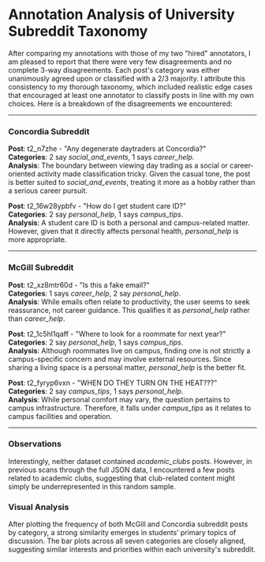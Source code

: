 # Annotation Analysis of University Subreddit Taxonomy

After comparing my annotations with those of my two "hired" annotators, I am pleased to report that there were very few disagreements and no complete 3-way disagreements. Each post's category was either unanimously agreed upon or classified with a 2/3 majority. I attribute this consistency to my thorough taxonomy, which included realistic edge cases that encouraged at least one annotator to classify posts in line with my own choices. Here is a breakdown of the disagreements we encountered:

---

### Concordia Subreddit

**Post**: t2_n7zhe - "Any degenerate daytraders at Concordia?"  
**Categories**: 2 say *social_and_events*, 1 says *career_help*.  
**Analysis**: The boundary between viewing day trading as a social or career-oriented activity made classification tricky. Given the casual tone, the post is better suited to *social_and_events*, treating it more as a hobby rather than a serious career pursuit.

**Post**: t2_16w28ypbfv - "How do I get student care ID?"  
**Categories**: 2 say *personal_help*, 1 says *campus_tips*.  
**Analysis**: A student care ID is both a personal and campus-related matter. However, given that it directly affects personal health, *personal_help* is more appropriate.

---

### McGill Subreddit

**Post**: t2_xz8mtr60d - "Is this a fake email?"  
**Categories**: 1 says *career_help*, 2 say *personal_help*.  
**Analysis**: While emails often relate to productivity, the user seems to seek reassurance, not career guidance. This qualifies it as *personal_help* rather than *career_help*.

**Post**: t2_1c5hl1qaff - "Where to look for a roommate for next year?"  
**Categories**: 2 say *personal_help*, 1 says *campus_tips*.  
**Analysis**: Although roommates live on campus, finding one is not strictly a campus-specific concern and may involve external resources. Since sharing a living space is a personal matter, *personal_help* is the better fit.

**Post**: t2_fyryp6vxn - "WHEN DO THEY TURN ON THE HEAT???"  
**Categories**: 2 say *campus_tips*, 1 says *personal_help*.  
**Analysis**: While personal comfort may vary, the question pertains to campus infrastructure. Therefore, it falls under *campus_tips* as it relates to campus facilities and operation.

---

### Observations

Interestingly, neither dataset contained *academic_clubs* posts. However, in previous scans through the full JSON data, I encountered a few posts related to academic clubs, suggesting that club-related content might simply be underrepresented in this random sample.

### Visual Analysis

After plotting the frequency of both McGill and Concordia subreddit posts by category, a strong similarity emerges in students’ primary topics of discussion. The bar plots across all seven categories are closely aligned, suggesting similar interests and priorities within each university's subreddit.